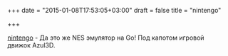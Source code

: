 +++
date = "2015-01-08T17:53:05+03:00"
draft = false
title = "nintengo"

+++

<p><a href="https://github.com/nwidger/nintengo">nintengo</a>&nbsp;- Да это же&nbsp;NES эмулятор на Go! Под капотом игровой движок&nbsp;Azul3D.</p>

